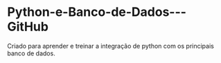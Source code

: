 # Python-e-Banco-de-Dados---GitHub
Criado para aprender e treinar a integração de python com os principais banco de dados.

